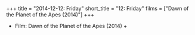 +++
title = "2014-12-12: Friday"
short_title = "12: Friday"
films = ["Dawn of the Planet of the Apes (2014)"]
+++


* Film: Dawn of the Planet of the Apes (2014) +
